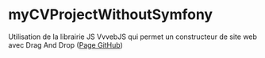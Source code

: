 # myCVProjectWithoutSymfony

Utilisation de la librairie JS VvvebJS qui permet un constructeur de site web avec Drag And Drop ([Page GitHub](https://github.com/givanz/VvvebJs))